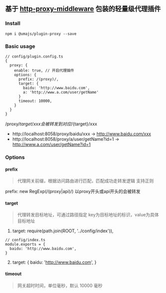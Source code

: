 ## 基于 [http-proxy-middleware](https://github.com/chimurai/http-proxy-middleware) 包装的轻量级代理插件

### Install
`npm i @umajs/plugin-proxy --save`

### Basic usage
```
// config/plugin.config.ts
{
  proxy: {
    enable: true, // 开启代理插件
    options: {
      prefix: /(proxy)/,
      target: {
        baidu: 'http://www.baidu.com',
        a: 'http://www.a.com/user/getName'
      }
      timeout: 10000,
    }
  }
}
```
/proxy/${target}/xxx 会被转发到对应 /${target}/xxx
- http://localhost:8058/proxy/baidu/xxx -> http://www.baidu.com/xxx
- http://localhost:8058/proxy/a/user/getName?id=1 -> http://www.a.com/user/getName?id=1

### Options
#### prefix
> 代理网关前缀，根据访问路由进行匹配，匹配成功走转发逻辑 支持正则

prefix: new RegExp(/(proxy|api)/) 以proxy开头或api开头的会被转发

#### target
> 代理转发目标地址，可通过路径指定 key为目标地址的标识，value为具体目标地址
1. target: require(path.join(ROOT, '../config/index')),
```
// config/index.ts
module.exports = {
  baidu: 'http://www.baidu.com',
}
```
2. target: {
    baidu: 'http://www.baidu.com',
   }
#### timeout
> 网关超时时间，单位毫秒，默认 10000 毫秒